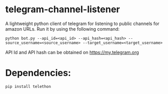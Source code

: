 # telegram-channel-listener

A lightweight python client of telegram for listening to public channels for amazon URLs. Run it by using the following command:

```
python bot.py --api_id=<api_id> --api_hash=<api_hash> --source_username=<source_username> --target_username=<target_username>
```

API Id and API hash can be obtained on https://my.telegram.org
<br>

# Dependencies:

```
pip install telethon
```
